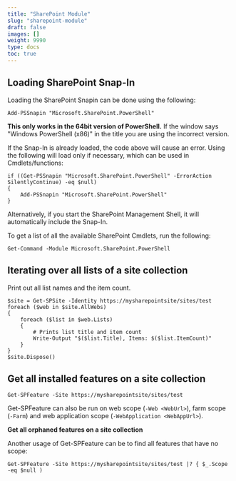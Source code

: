 ```yaml
---
title: "SharePoint Module"
slug: "sharepoint-module"
draft: false
images: []
weight: 9990
type: docs
toc: true
---
```


## Loading SharePoint Snap-In
Loading the SharePoint Snapin can be done using the following:

``Add-PSSnapin "Microsoft.SharePoint.PowerShell"``

**This only works in the 64bit version of PowerShell.** If the window says "Windows PowerShell (x86)" in the title you are using the incorrect version.

If the Snap-In is already loaded, the code above will cause an error. Using the following will load only if necessary, which can be used in Cmdlets/functions:

```
if ((Get-PSSnapin "Microsoft.SharePoint.PowerShell" -ErrorAction SilentlyContinue) -eq $null)
{
    Add-PSSnapin "Microsoft.SharePoint.PowerShell"
}
```

Alternatively, if you start the SharePoint Management Shell, it will automatically include the Snap-In.

To get a list of all the available SharePoint Cmdlets, run the following:

``Get-Command -Module Microsoft.SharePoint.PowerShell``

## Iterating over all lists of a site collection
Print out all list names and the item count.
```
$site = Get-SPSite -Identity https://mysharepointsite/sites/test
foreach ($web in $site.AllWebs)
{
    foreach ($list in $web.Lists)
    {
        # Prints list title and item count
        Write-Output "$($list.Title), Items: $($list.ItemCount)"
    }
}
$site.Dispose()
```

## Get all installed features on a site collection
``Get-SPFeature -Site https://mysharepointsite/sites/test``

Get-SPFeature can also be run on web scope (`-Web <WebUrl>`), farm scope (`-Farm`) and web application scope (`-WebApplication <WebAppUrl>`).

**Get all orphaned features on a site collection**

Another usage of Get-SPFeature can be to find all features that have no scope:

``Get-SPFeature -Site https://mysharepointsite/sites/test |? { $_.Scope -eq $null )``

